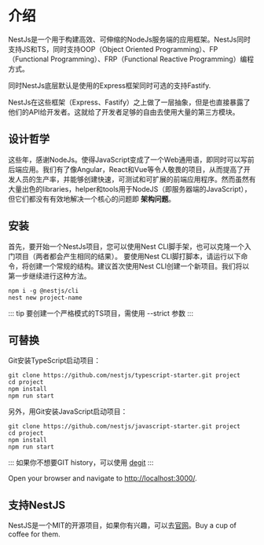 # 介绍

  NestJs是一个用于构建高效、可伸缩的NodeJs服务端的应用框架。NestJs同时支持JS和TS，同时支持OOP（Object Oriented Programming）、FP（Functional Programming）、FRP（Functional Reactive Programming）编程方式。

  同时NestJs底层默认是使用的Express框架同时可选的支持Fastify.

  NestJs在这些框架（Express、Fastify）之上做了一层抽象，但是也直接暴露了他们的API给开发者。这就给了开发者足够的自由去使用大量的第三方模块。

## 设计哲学

  这些年，感谢NodeJs。使得JavaScript变成了一个Web通用语，即同时可以写前后端应用。我们有了像Angular，React和Vue等令人敬畏的项目，从而提高了开发人员的生产率，并能够创建快速，可测试和可扩展的前端应用程序。然而虽然有大量出色的libraries，helper和tools用于NodeJS（即服务器端的JavaScript），但它们都没有有效地解决一个核心的问题即 **架构问题**。

## 安装

  首先，要开始一个NestJs项目，您可以使用Nest CLI脚手架，也可以克隆一个入门项目（两者都会产生相同的结果）。
  要使用Nest CLI脚打脚本，请运行以下命令，将创建一个常规的结构。建议首次使用Nest CLI创建一个新项目。我们将以第一步继续进行这种方法。

```shell
npm i -g @nestjs/cli
nest new project-name
```

::: tip
要创建一个严格模式的TS项目，需使用 --strict 参数
:::

## 可替换

Git安装TypeScript启动项目：

```shell
git clone https://github.com/nestjs/typescript-starter.git project
cd project
npm install
npm run start
```

另外，用Git安装JavaScript启动项目：

```shell
git clone https://github.com/nestjs/javascript-starter.git project
cd project
npm install
npm run start
```

:::
如果你不想要GIT history，可以使用 [degit](https://github.com/Rich-Harris/degit)
:::

Open your browser and navigate to <http://localhost:3000/>.

## 支持NestJS

NestJS是一个MIT的开源项目，如果你有兴趣，可以去[官网](https://docs.nestjs.com/)。Buy a cup of coffee for them.

